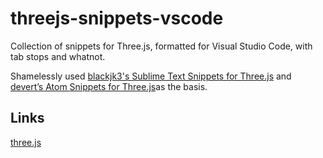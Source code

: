 # threejs-snippets-vscode
Collection of snippets for Three.js, formatted for Visual Studio Code, with tab stops and whatnot.


Shamelessly used [blackjk3's Sublime Text Snippets for Three.js](https://github.com/blackjk3/threejs-sublime) and [devert’s Atom Snippets for Three.js](https://github.com/devert/atom-threejs-snippets)as the basis.

## Links
[three.js](https://github.com/mrdoob/three.js)

